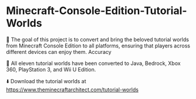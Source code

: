 # Minecraft-Console-Edition-Tutorial-Worlds

📌 The goal of this project is to convert and bring the beloved tutorial worlds from Minecraft Console Edition to all platforms, ensuring that players across different devices can enjoy them. Accuracy 

🔁 All eleven tutorial worlds have been converted to Java, Bedrock, Xbox 360, PlayStation 3, and Wii U Edition.

⬇️ Download the tutorial worlds at https://www.theminecraftarchitect.com/tutorial-worlds
